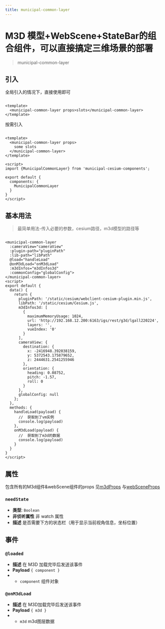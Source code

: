```yaml
---
title: municipal-common-layer
---
```


# M3D 模型+WebScene+StateBar的组合组件，可以直接搞定三维场景的部署

> municipal-common-layer

## 引入

全局引入的情况下，直接使用即可

```vue

<template>
  <municipal-common-layer props>slots</municipal-common-layer>
</template>
```

按需引入

```vue

<template>
  <municipal-common-layer props>
    some slots
  </municipal-common-layer>
</template>

<script>
import {MunicipalCommonLayer} from 'municipal-cesium-components';

export default {
  components: {
    MunicipalCommonLayer
  }
}
</script>
```

## 基本用法

> 最简单用法-传入必要的参数，cesium路径，m3d模型的路径等

```vue

<municipal-common-layer
  :cameraView="cameraView"
  :plugin-path="pluginPath"
  :lib-path="libPath"
  @load="handleLoad"
  @onM3dLoad="onM3dLoad"
  :m3dInfos="m3dInfos3d"
  :commonConfig="globalConfig">
</municipal-common-layer>
<script>
export default {
  data() {
    return {
      pluginPath: '/static/cesium/webclient-cesium-plugin.min.js',
      libPath: '/static/cesium/Cesium.js',
      m3dInfos3d: [
        {
          maximumMemoryUsage: 1024,
          url: 'http://192.168.12.200:6163/igs/rest/g3d/lgall220224',
          layers: '',
          vueIndex: '0'
        }
      ],
      cameraView: {
        destination: {
          x: -2416948.392038159,
          y: 5372543.175879652,
          z: 2444631.2541255946
        },
        orientation: {
          heading: 0.08752,
          pitch: -1.57,
          roll: 0
        }
      },
      globalConfig: null
    };
  },
  methods: {
    handleLoad(payload) {
      //  获取到了vm实例
      console.log(payload)
    },
    onM3dLoad(payload) {
      //  获取到了m3d的数据
      console.log(payload)
    }
  }
}
</script>
```

## 属性

包含所有的M3d组件&webScene组件的props 见[m3dProps](https://aalldd.github.io/vue-cesium-component/components/layer/m3d.html#属性)
与[webSceneProps](https://aalldd.github.io/vue-cesium-component/components/#属性)

### `needState`

- **类型**: `Boolean`
- **非侦听属性** 非 watch 属性
- **描述** 是否需要下方的状态栏（用于显示当前视角信息，坐标位置）

## 事件

### `@loaded`

- **描述** 在 M3D 加载完毕后发送该事件
- **Payload** `{ component }`
-
  - `component` 组件对象

### `@onM3dLoad`

- **描述** 在 M3D加载完毕后发送该事件
- **Payload** `{ m3d }`
-
  - `m3d` m3d图层数据
